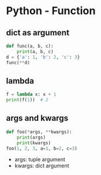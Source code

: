 # Python - Function

## dict as argument

```py
def func(a, b, c):
    print(a, b, c)
d = {'a': 1, 'b': 2, 'c': 3}
func(**d)
```

## lambda

```py
f = lambda x: x + 1
print(f(1))  # 2
```

## args and kwargs

```py
def foo(*args, **kwargs):
    print(args)
    print(kwargs)
foo(1, 2, 3, a=1, b=2, c=3)
```

- args: tuple argument
- kwargs: dict argument
